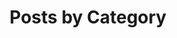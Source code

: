 ---
title: "Posts by Category"
layout: categories
permalink: /categories/
#entries_layout: grid
sidebar:
  - title: ""
    image: /assets/images/me.jpeg
    image_alt: "logo"
    text: "Technical Engineer, Cisco Systems"
  - nav: "sidebarCategory"
  - title: ""
    text: ""
---